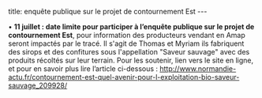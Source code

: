 title: enquête publique sur le projet de contournement Est
    ---

•	**11 juillet : date limite pour participer à l’enquête publique sur le projet de contournement Est**, pour information des producteurs vendant en Amap seront impactés par le tracé. Il s'agit de Thomas et Myriam ils fabriquent des sirops et des confitures sous l'appellation "Saveur sauvage" avec des produits récoltés sur leur terrain. Pour les soutenir, lien vers le site en ligne, et pour en savoir plus lire l’article ci-dessous : 
http://www.normandie-actu.fr/contournement-est-quel-avenir-pour-l-exploitation-bio-saveur-sauvage_209928/
